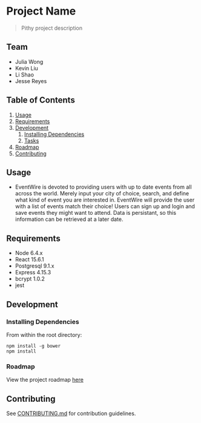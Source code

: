 # Project Name

> Pithy project description

## Team

  - Julia Wong
  - Kevin Liu
  - Li Shao
  - Jesse Reyes

## Table of Contents

1. [Usage](#Usage)
1. [Requirements](#requirements)
1. [Development](#development)
    1. [Installing Dependencies](#installing-dependencies)
    1. [Tasks](#tasks)
1. [Roadmap](#roadmap)
1. [Contributing](#contributing)

## Usage

- EventWire is devoted to providing users with up to date events from all across the world.
Merely input your city of choice, search, and define what kind of event you are interested in. 
EventWire will provide the user with a list of events match their choice! 
Users can sign up and login and save events they might want to attend. Data is persistant, so
this information can be retrieved at a later date. 

## Requirements

- Node 6.4.x
- React 15.6.1
- Postgresql 9.1.x
- Express 4.15.3
- bcrypt 1.0.2
- jest 

## Development

### Installing Dependencies

From within the root directory:

```
npm install -g bower
npm install
```

### Roadmap

View the project roadmap [here](https://www.lucidchart.com/documents/edit/47bc6b40-5bb8-4987-9c9d-089af916867a?shared=true&#)


## Contributing

See [CONTRIBUTING.md](CONTRIBUTING.md) for contribution guidelines.
